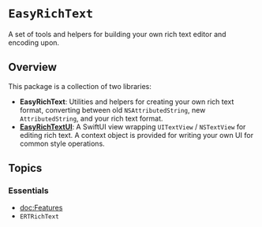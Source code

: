 # ``EasyRichText``

A set of tools and helpers for building your own rich text editor and encoding upon.

## Overview

This package is a collection of two libraries:

- **EasyRichText**: Utilities and helpers for creating your own rich text format, converting between old `NSAttributedString`, new `AttributedString`, and your rich text format.
- [**EasyRichTextUI**](/../ui): A SwiftUI view wrapping `UITextView` / `NSTextView` for editing rich text. A context object is provided for writing your own UI for common style operations.

## Topics

### Essentials

- <doc:Features>
- ``ERTRichText``

